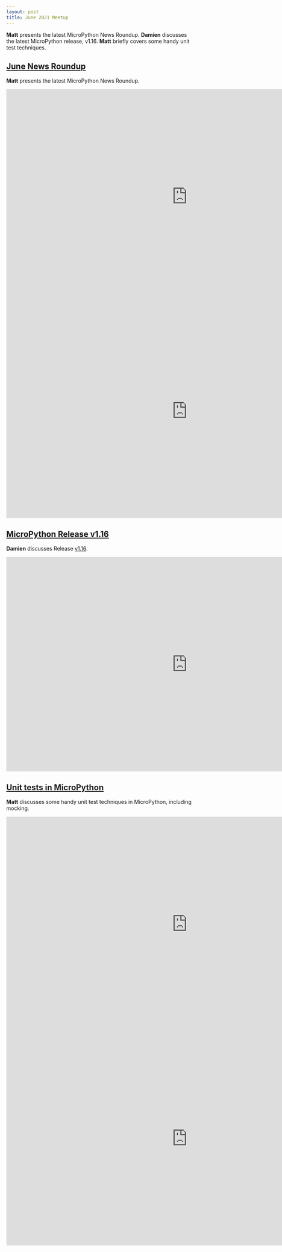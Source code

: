 ```yaml
---
layout: post
title: June 2021 Meetup
---
```


**Matt** presents the latest MicroPython News Roundup. **Damien** discusses the latest MicroPython release, v1.16. **Matt** briefly covers some handy unit test techniques.

## [June News Roundup](#junenews)

**Matt** presents the latest MicroPython News Roundup.
<iframe width="960" height="569" src="https://www.youtube.com/embed/gjvRu5oPXpM" title="YouTube video player" frameborder="0" allow="accelerometer; autoplay; clipboard-write; encrypted-media; gyroscope; picture-in-picture" allowfullscreen></iframe>
<iframe src="https://docs.google.com/presentation/d/e/2PACX-1vQM4gAX4U6TbiC0Bk3g_yL89WCEw0TrFwRmt94fp-aNqP_gjBUReOh6kzlsWHUWVxEsaMsLBA7_a2rg/embed?start=false&loop=false&delayms=3000" frameborder="0" width="960" height="569" allowfullscreen="true" mozallowfullscreen="true" webkitallowfullscreen="true"></iframe>

## [MicroPython Release v1.16](#116)

**Damien** discusses Release <a href="https://github.com/micropython/micropython/releases/tag/v1.16">v1.16</a>.

<iframe width="960" height="569" src="https://www.youtube.com/embed/9ld86xD03a0" title="YouTube video player" frameborder="0" allow="accelerometer; autoplay; clipboard-write; encrypted-media; gyroscope; picture-in-picture" allowfullscreen></iframe>

## [Unit tests in MicroPython](#unittests)

**Matt** discusses some handy unit test techniques in MicroPython, including mocking.

<iframe width="960" height="569" src="https://www.youtube.com/embed/oCrRfeROZyM" title="YouTube video player" frameborder="0" allow="accelerometer; autoplay; clipboard-write; encrypted-media; gyroscope; picture-in-picture" allowfullscreen></iframe>
<iframe src="https://docs.google.com/presentation/d/e/2PACX-1vQSyRMTZDRfOxHsQlvXycv-_KCEPtYkQ2zl-8-_XAADu9DsQmdOT3kvozp7JoznNRE9gaLG4jOripi3/embed?start=false&loop=false&delayms=3000" frameborder="0" width="960" height="569" allowfullscreen="true" mozallowfullscreen="true" webkitallowfullscreen="true"></iframe>
